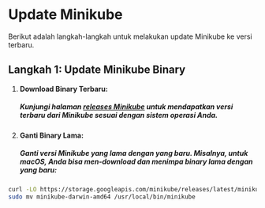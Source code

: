 # Update Minikube

Berikut adalah langkah-langkah untuk melakukan update Minikube ke versi terbaru.

## Langkah 1: Update Minikube Binary

1. **Download Binary Terbaru:**
   ##### Kunjungi halaman [releases Minikube](https://github.com/kubernetes/minikube/releases) untuk mendapatkan versi terbaru dari Minikube sesuai dengan sistem operasi Anda.

2. **Ganti Binary Lama:**
   ##### Ganti versi Minikube yang lama dengan yang baru. Misalnya, untuk macOS, Anda bisa men-download dan menimpa binary lama dengan yang baru:

```bash
curl -LO https://storage.googleapis.com/minikube/releases/latest/minikube-darwin-amd64
sudo mv minikube-darwin-amd64 /usr/local/bin/minikube
```
